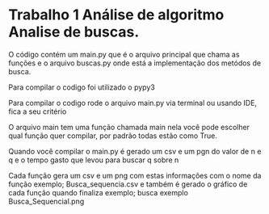 # Trabalho 1 Análise de algoritmo Analise de buscas.

O código contém um main.py que é o arquivo principal que chama as funções e o arquivo buscas.py onde está a implementação dos metódos de busca. 

Para compilar o codigo foi utilizado o pypy3 

Para compilar o codigo rode o arquivo main.py via terminal ou usando IDE, fica a seu critério

O arquivo main tem uma função chamada main nela você pode escolher qual função quer compilar, por padrão todas estão como True. 

Quando você compilar o main.py é gerado um csv  e um pgn do valor de n e q e o tempo gasto que levou para buscar q sobre n

Cada função gera um csv e um png com estas informações com o nome da função exemplo; Busca_sequencia.csv e também é gerado o gráfico de cada função quando finaliza exemplo; busca exemplo Busca_Sequencial.png
